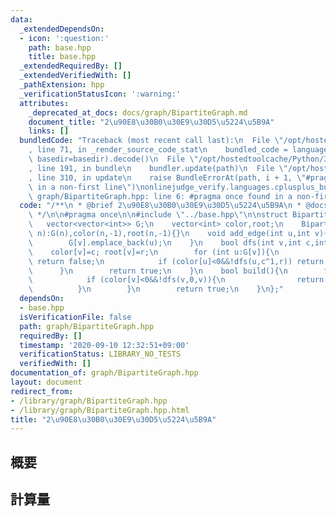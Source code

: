 ```yaml
---
data:
  _extendedDependsOn:
  - icon: ':question:'
    path: base.hpp
    title: base.hpp
  _extendedRequiredBy: []
  _extendedVerifiedWith: []
  _pathExtension: hpp
  _verificationStatusIcon: ':warning:'
  attributes:
    _deprecated_at_docs: docs/graph/BipartiteGraph.md
    document_title: "2\u90E8\u30B0\u30E9\u30D5\u5224\u5B9A"
    links: []
  bundledCode: "Traceback (most recent call last):\n  File \"/opt/hostedtoolcache/Python/3.8.5/x64/lib/python3.8/site-packages/onlinejudge_verify/documentation/build.py\"\
    , line 71, in _render_source_code_stat\n    bundled_code = language.bundle(stat.path,\
    \ basedir=basedir).decode()\n  File \"/opt/hostedtoolcache/Python/3.8.5/x64/lib/python3.8/site-packages/onlinejudge_verify/languages/cplusplus.py\"\
    , line 191, in bundle\n    bundler.update(path)\n  File \"/opt/hostedtoolcache/Python/3.8.5/x64/lib/python3.8/site-packages/onlinejudge_verify/languages/cplusplus_bundle.py\"\
    , line 310, in update\n    raise BundleErrorAt(path, i + 1, \"#pragma once found\
    \ in a non-first line\")\nonlinejudge_verify.languages.cplusplus_bundle.BundleErrorAt:\
    \ graph/BipartiteGraph.hpp: line 6: #pragma once found in a non-first line\n"
  code: "/**\n * @brief 2\u90E8\u30B0\u30E9\u30D5\u5224\u5B9A\n * @docs docs/graph/BipartiteGraph.md\n\
    \ */\n\n#pragma once\n\n#include \"../base.hpp\"\n\nstruct BipartiteGraph{\n \
    \   vector<vector<int>> G;\n    vector<int> color,root;\n    BipartiteGraph(int\
    \ n):G(n),color(n,-1),root(n,-1){}\n    void add_edge(int u,int v){\n        G[u].emplace_back(v);\n\
    \        G[v].emplace_back(u);\n    }\n    bool dfs(int v,int c,int r){\n    \
    \    color[v]=c; root[v]=r;\n        for (int u:G[v]){\n            if (color[u]==c)\
    \ return false;\n            if (color[u]<0&&!dfs(u,c^1,r)) return false;\n  \
    \      }\n        return true;\n    }\n    bool build(){\n        for (int v=0;v<G.size();++v){\n\
    \            if (color[v]<0&&!dfs(v,0,v)){\n                return false;\n  \
    \          }\n        }\n        return true;\n    }\n};"
  dependsOn:
  - base.hpp
  isVerificationFile: false
  path: graph/BipartiteGraph.hpp
  requiredBy: []
  timestamp: '2020-09-10 12:32:51+09:00'
  verificationStatus: LIBRARY_NO_TESTS
  verifiedWith: []
documentation_of: graph/BipartiteGraph.hpp
layout: document
redirect_from:
- /library/graph/BipartiteGraph.hpp
- /library/graph/BipartiteGraph.hpp.html
title: "2\u90E8\u30B0\u30E9\u30D5\u5224\u5B9A"
---
```

## 概要

## 計算量